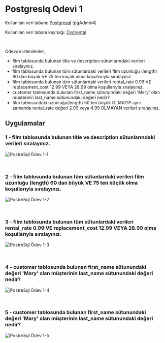 # **Postgreslq Odevi 1**

Kullanılan veri tabanı:  [Postgresql](https://www.postgresql.org/) (pgAdmin4)

Kullanılan veri tabanı kaynağı: [Dvdrental](https://www.postgresqltutorial.com/postgresql-sample-database/)

<br>

Ödevde istenilenler;
* film tablosunda bulunan title ve description sütunlarındaki verileri sıralayınız.
* film tablosunda bulunan tüm sütunlardaki verileri film uzunluğu (length) 60 dan büyük VE 75 ten küçük olma koşullarıyla sıralayınız.
* film tablosunda bulunan tüm sütunlardaki verileri rental_rate 0.99 VE replacement_cost 12.99 VEYA 28.99 olma koşullarıyla sıralayınız.
* customer tablosunda bulunan first_name sütunundaki değeri 'Mary' olan müşterinin last_name sütunundaki değeri nedir?
* film tablosundaki uzunluğu(length) 50 ten büyük OLMAYIP aynı zamanda rental_rate değeri 2.99 veya 4.99 OLMAYAN verileri sıralayınız.

## **Uygulamalar**

### 1 - film tablosunda bulunan title ve description sütunlarındaki verileri sıralayınız.

![PostreSql Ödev 1-1](https://raw.githubusercontent.com/osmantuysuz/kodluyoruzilkrepo/main/img/postgreSql%20Ödev-1/sqlOdev1-1.png)

<br>

### 2 - film tablosunda bulunan tüm sütunlardaki verileri film uzunluğu (length) 60 dan büyük VE 75 ten küçük olma koşullarıyla sıralayınız.

![PostreSql Ödev 1-2](https://raw.githubusercontent.com/osmantuysuz/kodluyoruzilkrepo/main/img/postgreSql%20Ödev-1/sqlOdev1-2.png)

<br>

### 3 - film tablosunda bulunan tüm sütunlardaki verileri rental_rate 0.99 VE replacement_cost 12.99 VEYA 28.99 olma koşullarıyla sıralayınız.

![PostreSql Ödev 1-3](https://raw.githubusercontent.com/osmantuysuz/kodluyoruzilkrepo/main/img/postgreSql%20Ödev-1/sqlOdev1-3.png)

<br>

### 4 - customer tablosunda bulunan first_name sütunundaki değeri 'Mary' olan müşterinin last_name sütunundaki değeri nedir?

![PostreSql Ödev 1-4](https://raw.githubusercontent.com/osmantuysuz/kodluyoruzilkrepo/main/img/postgreSql%20Ödev-1/sqlOdev1-4.png)

<br>

### 5 - customer tablosunda bulunan first_name sütunundaki değeri 'Mary' olan müşterinin last_name sütunundaki değeri nedir?

![PostreSql Ödev 1-5](https://raw.githubusercontent.com/osmantuysuz/kodluyoruzilkrepo/main/img/postgreSql%20Ödev-1/sqlOdev1-5.png)

